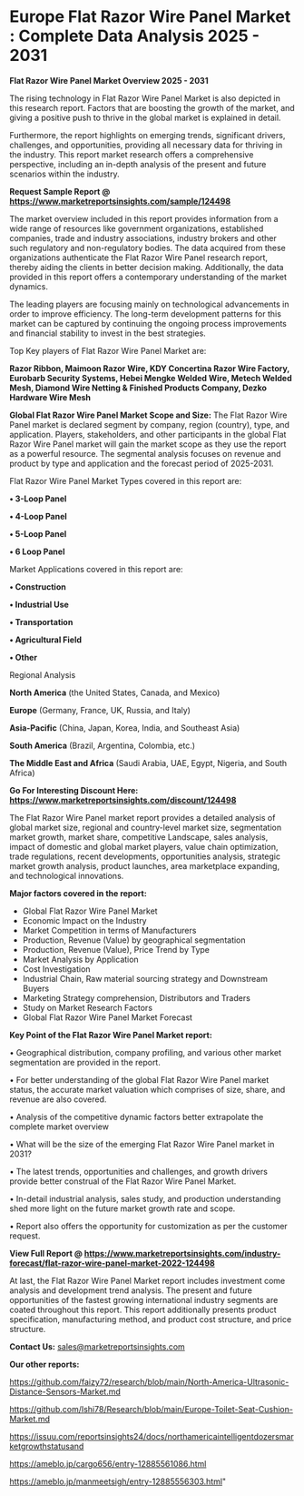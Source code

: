 # Europe Flat Razor Wire Panel Market : Complete Data Analysis 2025 - 2031

<Strong> Flat Razor Wire Panel Market Overview 2025 - 2031</strong>

The rising technology in Flat Razor Wire Panel Market is also depicted in this research report. Factors that are boosting the growth of the market, and giving a positive push to thrive in the global market is explained in detail.

Furthermore, the report highlights on emerging trends, significant drivers, challenges, and opportunities, providing all necessary data for thriving in the industry. This report market research offers a comprehensive perspective, including an in-depth analysis of the present and future scenarios within the industry.

<strong>Request Sample Report @ <a href=https://www.marketreportsinsights.com/sample/124498>https://www.marketreportsinsights.com/sample/124498</a></strong>

The market overview included in this report provides information from a wide range of resources like government organizations, established companies, trade and industry associations, industry brokers and other such regulatory and non-regulatory bodies. The data acquired from these organizations authenticate the Flat Razor Wire Panel research report, thereby aiding the clients in better decision making. Additionally, the data provided in this report offers a contemporary understanding of the market dynamics.

The leading players are focusing mainly on technological advancements in order to improve efficiency. The long-term development patterns for this market can be captured by continuing the ongoing process improvements and financial stability to invest in the best strategies.

Top Key players of Flat Razor Wire Panel Market are:

<strong>Razor Ribbon, Maimoon Razor Wire, KDY Concertina Razor Wire Factory, Eurobarb Security Systems, Hebei Mengke Welded Wire, Metech Welded Mesh, Diamond Wire Netting & Finished Products Company, Dezko Hardware Wire Mesh</strong>

<strong><b>Global Flat Razor Wire Panel Market Scope and Size:</b></strong>
The Flat Razor Wire Panel market is declared segment by company, region (country), type, and application. Players, stakeholders, and other participants in the global Flat Razor Wire Panel market will gain the market scope as they use the report as a powerful resource. The segmental analysis focuses on revenue and product by type and application and the forecast period of 2025-2031.

Flat Razor Wire Panel Market Types covered in this report are:

<strong>• 3-Loop Panel

• 4-Loop Panel

• 5-Loop Panel

• 6 Loop Panel</strong>

Market Applications covered in this report are:

<strong>• Construction

• Industrial Use

• Transportation

• Agricultural Field

• Other</strong> 

Regional Analysis

<strong>North America</strong> (the United States, Canada, and Mexico)

<strong>Europe</strong> (Germany, France, UK, Russia, and Italy)

<strong>Asia-Pacific</strong> (China, Japan, Korea, India, and Southeast Asia)

<strong>South America</strong> (Brazil, Argentina, Colombia, etc.)

<strong>The Middle East and Africa</strong> (Saudi Arabia, UAE, Egypt, Nigeria, and South Africa)

<strong>Go For Interesting Discount Here: <a href=https://www.marketreportsinsights.com/discount/124498>https://www.marketreportsinsights.com/discount/124498</a></strong>

The Flat Razor Wire Panel market report provides a detailed analysis of global market size, regional and country-level market size, segmentation market growth, market share, competitive Landscape, sales analysis, impact of domestic and global market players, value chain optimization, trade regulations, recent developments, opportunities analysis, strategic market growth analysis, product launches, area marketplace expanding, and technological innovations.

<strong><b>Major factors covered in the report:</b></strong>
<ul>
  <li>Global Flat Razor Wire Panel Market </li>
  <li>Economic Impact on the Industry</li>
  <li>Market Competition in terms of Manufacturers</li>
  <li>Production, Revenue (Value) by geographical segmentation</li>
  <li>Production, Revenue (Value), Price Trend by Type</li>
  <li>Market Analysis by Application</li>
  <li>Cost Investigation</li>
  <li>Industrial Chain, Raw material sourcing strategy and Downstream Buyers</li>
  <li>Marketing Strategy comprehension, Distributors and Traders</li>
  <li>Study on Market Research Factors</li>
  <li>Global Flat Razor Wire Panel Market Forecast</li>
</ul>

<strong><b>Key Point of the Flat Razor Wire Panel Market report:</b></strong>

• Geographical distribution, company profiling, and various other market segmentation are provided in the report.

• For better understanding of the global Flat Razor Wire Panel market status, the accurate market valuation which comprises of size, share, and revenue are also covered.

• Analysis of the competitive dynamic factors better extrapolate the complete market overview

• What will be the size of the emerging Flat Razor Wire Panel market in 2031?

• The latest trends, opportunities and challenges, and growth drivers provide better construal of the Flat Razor Wire Panel Market.

• In-detail industrial analysis, sales study, and production understanding shed more light on the future market growth rate and scope.

• Report also offers the opportunity for customization as per the customer request.

<strong><b>View Full Report @ <a href=https://www.marketreportsinsights.com/industry-forecast/flat-razor-wire-panel-market-2022-124498>https://www.marketreportsinsights.com/industry-forecast/flat-razor-wire-panel-market-2022-124498</a></b></strong>


At last, the Flat Razor Wire Panel Market report includes investment come analysis and development trend analysis. The present and future opportunities of the fastest growing international industry segments are coated throughout this report. This report additionally presents product specification, manufacturing method, and product cost structure, and price structure.

<strong>Contact Us:</strong>
sales@marketreportsinsights.com

<strong>Our other reports:</strong>

<a href=https://github.com/faizy72/research/blob/main/North-America-Ultrasonic-Distance-Sensors-Market.md>https://github.com/faizy72/research/blob/main/North-America-Ultrasonic-Distance-Sensors-Market.md</a>

<a href=https://github.com/Ishi78/Research/blob/main/Europe-Toilet-Seat-Cushion-Market.md>https://github.com/Ishi78/Research/blob/main/Europe-Toilet-Seat-Cushion-Market.md</a>

<a href=https://issuu.com/reportsinsights24/docs/northamericaintelligentdozersmarketgrowthstatusand>https://issuu.com/reportsinsights24/docs/northamericaintelligentdozersmarketgrowthstatusand</a>

<a href=https://ameblo.jp/cargo656/entry-12885561086.html>https://ameblo.jp/cargo656/entry-12885561086.html</a>

<a href=https://ameblo.jp/manmeetsigh/entry-12885556303.html>https://ameblo.jp/manmeetsigh/entry-12885556303.html</a>"
